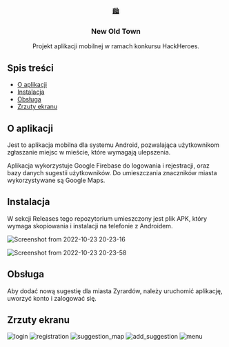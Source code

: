 <br />
<p align="center">
  <a href="https://github.com/nnaem/hackheroes">
    	🏙️
  </a>

  <h3 align="center">New Old Town</h3>

  <p align="center">
   Projekt aplikacji mobilnej w ramach konkursu HackHeroes.
  </p>
</p>
  
<!-- TABLE OF CONTENTS -->
## Spis treści

* [O aplikacji](#o-aplikacji)
* [Instalacja](#instalacja)
* [Obsługa](#obsługa)
* [Zrzuty ekranu](#zrzuty-ekranu)

<!-- Co to za aplikacja -->
## O aplikacji

Jest to aplikacja mobilna dla systemu Android, pozwalająca użytkownikom
zgłaszanie miejsc w mieście, które wymagają ulepszenia.

Aplikacja wykorzystuje Google Firebase do logowania i rejestracji, oraz bazy danych sugestii użytkowników.
Do umieszczania znaczników miasta wykorzystywane są Google Maps.

## Instalacja
W sekcji Releases tego repozytorium umieszczony jest plik APK, który wymaga skopiowania i instalacji na telefonie z Androidem.

![Screenshot from 2022-10-23 20-23-16](https://user-images.githubusercontent.com/115596468/197409136-096cdff5-3367-4563-8bd1-a2b9f8492e98.png)

![Screenshot from 2022-10-23 20-23-58](https://user-images.githubusercontent.com/115596468/197409145-dd6034cb-2c33-4bb4-bc1b-218da84c8e5a.png)


## Obsługa

Aby dodać nową sugestię dla miasta Zyrardów, należy uruchomić aplikację, uworzyć konto i zalogować się.

## Zrzuty ekranu

![login](https://user-images.githubusercontent.com/115596468/197409329-f2afaec8-fa91-4bd4-bdfb-2af9835cc7de.png)
![registration](https://user-images.githubusercontent.com/115596468/197409342-0d3c7c1b-e192-4cec-948c-eb6f83127cdd.png)
![suggestion_map](https://user-images.githubusercontent.com/115596468/197409350-96eb0969-afff-4d78-b704-1ed3802d4bb1.png)
![add_suggestion](https://user-images.githubusercontent.com/115596468/197409352-eec6f022-db47-4568-80e5-a7e3959b4d7f.png)
![menu](https://user-images.githubusercontent.com/115596468/197409355-5fdf13f9-cd59-45a8-8bb5-370952858804.png)



